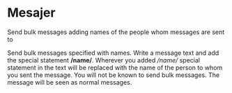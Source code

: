 # Mesajer
Send bulk messages adding names of the people whom messages are sent to 

Send bulk messages specified with names. Write a message text and add the special statement **/name/**. Wherever you added */name/* special statement in the text will be replaced with the name of the person to whom you sent the message. You will not be known to send bulk messages. The message will be seen as normal messages. 
